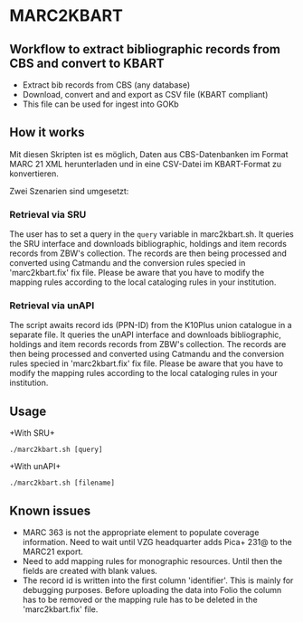 # MARC2KBART

## Workflow to extract bibliographic records from CBS and convert to KBART

- Extract bib records from CBS (any database)
- Download, convert and and export as CSV file (KBART compliant)
- This file can be used for ingest into GOKb

## How it works
Mit diesen Skripten ist es möglich, Daten aus CBS-Datenbanken im Format MARC 21 XML herunterladen 
und in eine CSV-Datei im KBART-Format zu konvertieren.

Zwei Szenarien sind umgesetzt:

### Retrieval via SRU
The user has to set a query in the ```query``` variable in marc2kbart.sh. 
It queries the SRU interface and downloads bibliographic, holdings and item records records from ZBW's
collection. The records are then being processed and converted using Catmandu and the
conversion rules specied in 'marc2kbart.fix' fix file.
Please be aware that you have to modify the mapping rules according to the local cataloging
rules in your institution.


### Retrieval via unAPI
The script awaits record ids (PPN-ID) from the K10Plus union catalogue in a
separate file. 
It queries the unAPI interface and downloads bibliographic, holdings and item records records from ZBW's
collection. The records are then being processed and converted using Catmandu and the
conversion rules specied in 'marc2kbart.fix' fix file.
Please be aware that you have to modify the mapping rules according to the local cataloging
rules in your institution.

## Usage

+With SRU+
```
./marc2kbart.sh [query]
```

+With unAPI+
```
./marc2kbart.sh [filename]
```

## Known issues
- MARC 363 is not the appropriate element to populate coverage information. Need to wait until VZG headquarter adds Pica+ 231@ to the MARC21 export.
- Need to add mapping rules for monographic resources. Until then the fields are created with blank values.
- The record id is written into the first column 'identifier'. This is mainly for debugging purposes. Before uploading the data into Folio the column has to be removed or the mapping rule has to be deleted in the 'marc2kbart.fix' file.
